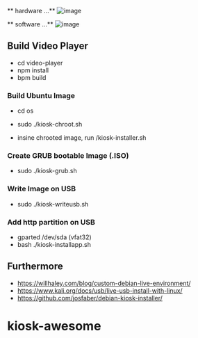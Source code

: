 ** hardware ...**
![image](https://github.com/evaletolab/kiosk-awesome/assets/1422935/65664e5b-d5ac-466f-9cb5-6f12747727ce)

** software ...**
![image](https://github.com/evaletolab/kiosk-awesome/assets/1422935/5b57154c-8bfa-44e5-8105-fc8a6dd1b065)

## Build Video Player 

* cd video-player
* npm install
* bpm build

### Build Ubuntu Image
* cd os

* sudo ./kiosk-chroot.sh
* insine chrooted image, run /kiosk-installer.sh

### Create GRUB bootable Image (.ISO)

* sudo ./kiosk-grub.sh

### Write Image on USB

* sudo ./kiosk-writeusb.sh

### Add http partition on USB

* gparted /dev/sda (vfat32)
* bash ./kiosk-installapp.sh


## Furthermore 
* https://willhaley.com/blog/custom-debian-live-environment/
* https://www.kali.org/docs/usb/live-usb-install-with-linux/
* https://github.com/josfaber/debian-kiosk-installer/


# kiosk-awesome
